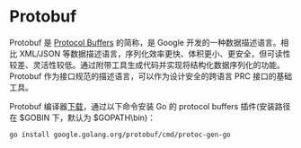# Protobuf

Protobuf 是 [Protocol Buffers](https://developers.google.com/protocol-buffers/) 的简称，是 Google 开发的一种数据描述语言。相比 XML/JSON 等数据描述语言，序列化效率更快、体积更小、更安全，但可读性较差、灵活性较低。通过附带工具生成代码并实现将结构化数据序列化的功能。Protobuf 作为接口规范的描述语言，可以作为设计安全的跨语言 PRC 接口的基础工具。

Protobuf 编译器[下载](https://github.com/protocolbuffers/protobuf/releases)，通过以下命令安装 Go 的 protocol buffers 插件(安装路径在 \$GOBIN 下，默认为 \$GOPATH\bin)：

```shell
go install google.golang.org/protobuf/cmd/protoc-gen-go
```

